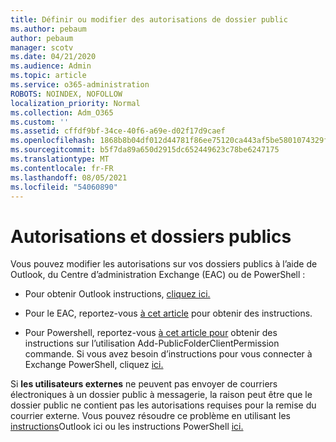 ```yaml
---
title: Définir ou modifier des autorisations de dossier public
ms.author: pebaum
author: pebaum
manager: scotv
ms.date: 04/21/2020
ms.audience: Admin
ms.topic: article
ms.service: o365-administration
ROBOTS: NOINDEX, NOFOLLOW
localization_priority: Normal
ms.collection: Adm_O365
ms.custom: ''
ms.assetid: cffdf9bf-34ce-40f6-a69e-d02f17d9caef
ms.openlocfilehash: 1868b8b04df012d44781f86ee75120ca443af5be5801074329f17c0e40a5acc7
ms.sourcegitcommit: b5f7da89a650d2915dc652449623c78be6247175
ms.translationtype: MT
ms.contentlocale: fr-FR
ms.lasthandoff: 08/05/2021
ms.locfileid: "54060890"
---
```

# <a name="permissions-and-public-folders"></a>Autorisations et dossiers publics

Vous pouvez modifier les autorisations sur vos dossiers publics à l’aide de Outlook, du Centre d’administration Exchange (EAC) ou de PowerShell :
  
- Pour obtenir Outlook instructions, [cliquez ici.](https://support.office.com/article/Set-or-change-permissions-for-a-public-folder-b2e0440c-7873-48ec-9ff2-b1a20b723005.aspx)
    
- Pour le EAC, reportez-vous [à cet article](https://technet.microsoft.com/library/jj651147%28v=exchg.150%29.aspx.aspx#Anchor_1) pour obtenir des instructions. 
    
- Pour Powershell, reportez-vous [à cet article pour](https://technet.microsoft.com/library/bb124743%28v=exchg.160%29.aspx.aspx) obtenir des instructions sur l’utilisation Add-PublicFolderClientPermission commande. Si vous avez besoin d’instructions pour vous connecter à Exchange PowerShell, cliquez [ici.](https://technet.microsoft.com/library/jj984289%28v=exchg.160%29.aspx.aspx)
    
Si **les utilisateurs externes** ne peuvent pas envoyer de courriers électroniques à un dossier public à messagerie, la raison peut être que le dossier public ne contient pas les autorisations requises pour la remise du courrier externe. Vous pouvez résoudre ce problème en utilisant les [instructions](https://technet.microsoft.com/library/aa997560%28v=exchg.150%29.aspx.aspx#Anchor_1)Outlook ici ou les instructions PowerShell [ici.](https://support.microsoft.com/help/2984402/-5.7.1-smtp-550-5.7.1-resolver.rst.authrequired-nondelivery-report-when-external-users-try-to-send-mail-to-mail-enabled-public-folders-in-office-365.aspx)
  

